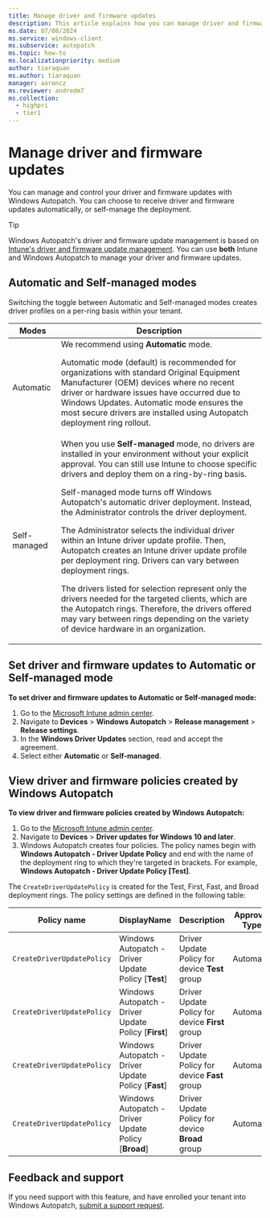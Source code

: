 ```yaml
---
title: Manage driver and firmware updates
description: This article explains how you can manage driver and firmware updates with Windows Autopatch
ms.date: 07/08/2024
ms.service: windows-client
ms.subservice: autopatch
ms.topic: how-to
ms.localizationpriority: medium
author: tiaraquan
ms.author: tiaraquan
manager: aaroncz
ms.reviewer: andredm7
ms.collection:
  - highpri
  - tier1
---
```


# Manage driver and firmware updates

You can manage and control your driver and firmware updates with Windows Autopatch. You can choose to receive driver and firmware updates automatically, or self-manage the deployment.

> [!TIP]
> Windows Autopatch's driver and firmware update management is based on [Intune's driver and firmware update management](/mem/intune/protect/windows-driver-updates-overview). You can use **both** Intune and Windows Autopatch to manage your driver and firmware updates.

## Automatic and Self-managed modes

Switching the toggle between Automatic and Self-managed modes creates driver profiles on a per-ring basis within your tenant.

| Modes | Description |
| ----- | -----|
| Automatic | We recommend using **Automatic** mode.<p>Automatic mode (default) is recommended for organizations with standard Original Equipment Manufacturer (OEM) devices where no recent driver or hardware issues have occurred due to Windows Updates. Automatic mode ensures the most secure drivers are installed using Autopatch deployment ring rollout.</p> |
| Self-managed | When you use **Self-managed** mode, no drivers are installed in your environment without your explicit approval. You can still use Intune to choose specific drivers and deploy them on a ring-by-ring basis.<p>Self-managed mode turns off Windows Autopatch's automatic driver deployment. Instead, the Administrator controls the driver deployment.<p>The Administrator selects the individual driver within an Intune driver update profile. Then, Autopatch creates an Intune driver update profile per deployment ring. Drivers can vary between deployment rings.</p><p>The drivers listed for selection represent only the drivers needed for the targeted clients, which are the Autopatch rings. Therefore, the drivers offered may vary between rings depending on the variety of device hardware in an organization.</p> |

## Set driver and firmware updates to Automatic or Self-managed mode

**To set driver and firmware updates to Automatic or Self-managed mode:**

1. Go to the [Microsoft Intune admin center](https://go.microsoft.com/fwlink/?linkid=2109431).
1. Navigate to **Devices** > **Windows Autopatch** > **Release management** > **Release settings**.
1. In the **Windows Driver Updates** section, read and accept the agreement.
1. Select either **Automatic** or **Self-managed**.

## View driver and firmware policies created by Windows Autopatch

**To view driver and firmware policies created by Windows Autopatch:**

1. Go to the [Microsoft Intune admin center](https://go.microsoft.com/fwlink/?linkid=2109431).
1. Navigate to **Devices** > **Driver updates for Windows 10 and later**.
1. Windows Autopatch creates four policies. The policy names begin with **Windows Autopatch - Driver Update Policy** and end with the name of the deployment ring to which they're targeted in brackets. For example, **Windows Autopatch - Driver Update Policy [Test]**.

The `CreateDriverUpdatePolicy` is created for the Test, First, Fast, and Broad deployment rings. The policy settings are defined in the following table:

| Policy name | DisplayName | Description | Approval Type | DeploymentDeferralInDays |
| ----- | ----- | ----- | ----- | ----- |
| `CreateDriverUpdatePolicy` | Windows Autopatch - Driver Update Policy [**Test**] | Driver Update Policy for device **Test** group | Automatic | `0` |
| `CreateDriverUpdatePolicy`| Windows Autopatch - Driver Update Policy [**First**] | Driver Update Policy for device **First** group | Automatic | `1` |
| `CreateDriverUpdatePolicy` |Windows Autopatch - Driver Update Policy [**Fast**] | Driver Update Policy for device **Fast** group | Automatic | `6` |
| `CreateDriverUpdatePolicy` | Windows Autopatch - Driver Update Policy [**Broad**] | Driver Update Policy for device **Broad** group | Automatic | `9` |

## Feedback and support

If you need support with this feature, and have enrolled your tenant into Windows Autopatch, [submit a support request](../operate/windows-autopatch-support-request.md).

